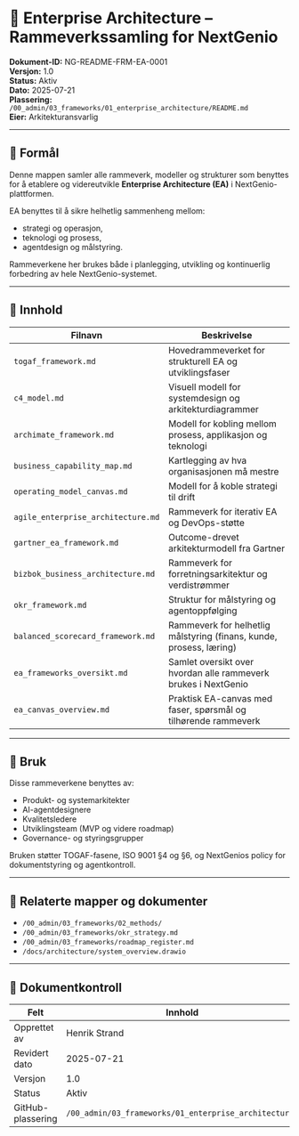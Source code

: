 # 🧱 Enterprise Architecture – Rammeverkssamling for NextGenio

**Dokument-ID:** NG-README-FRM-EA-0001  
**Versjon:** 1.0  
**Status:** Aktiv  
**Dato:** 2025-07-21  
**Plassering:** `/00_admin/03_frameworks/01_enterprise_architecture/README.md`  
**Eier:** Arkitekturansvarlig  

---

## 📘 Formål

Denne mappen samler alle rammeverk, modeller og strukturer som benyttes for å etablere og videreutvikle **Enterprise Architecture (EA)** i NextGenio-plattformen.

EA benyttes til å sikre helhetlig sammenheng mellom:
- strategi og operasjon,
- teknologi og prosess,
- agentdesign og målstyring.

Rammeverkene her brukes både i planlegging, utvikling og kontinuerlig forbedring av hele NextGenio-systemet.

---

## 📂 Innhold

| Filnavn                             | Beskrivelse |
|-------------------------------------|-------------|
| `togaf_framework.md`               | Hovedrammeverket for strukturell EA og utviklingsfaser |
| `c4_model.md`                      | Visuell modell for systemdesign og arkitekturdiagrammer |
| `archimate_framework.md`          | Modell for kobling mellom prosess, applikasjon og teknologi |
| `business_capability_map.md`      | Kartlegging av hva organisasjonen må mestre |
| `operating_model_canvas.md`       | Modell for å koble strategi til drift |
| `agile_enterprise_architecture.md`| Rammeverk for iterativ EA og DevOps-støtte |
| `gartner_ea_framework.md`         | Outcome-drevet arkitekturmodell fra Gartner |
| `bizbok_business_architecture.md` | Rammeverk for forretningsarkitektur og verdistrømmer |
| `okr_framework.md`                | Struktur for målstyring og agentoppfølging |
| `balanced_scorecard_framework.md` | Rammeverk for helhetlig målstyring (finans, kunde, prosess, læring) |
| `ea_frameworks_oversikt.md`       | Samlet oversikt over hvordan alle rammeverk brukes i NextGenio |
| `ea_canvas_overview.md`           | Praktisk EA-canvas med faser, spørsmål og tilhørende rammeverk |

---

## 🧠 Bruk

Disse rammeverkene benyttes av:
- Produkt- og systemarkitekter
- AI-agentdesignere
- Kvalitetsledere
- Utviklingsteam (MVP og videre roadmap)
- Governance- og styringsgrupper

Bruken støtter TOGAF-fasene, ISO 9001 §4 og §6, og NextGenios policy for dokumentstyring og agentkontroll.

---

## 🔗 Relaterte mapper og dokumenter

- `/00_admin/03_frameworks/02_methods/`
- `/00_admin/03_frameworks/okr_strategy.md`
- `/00_admin/03_frameworks/roadmap_register.md`
- `/docs/architecture/system_overview.drawio`

---

## 📄 Dokumentkontroll

| Felt             | Innhold                                  |
|------------------|-------------------------------------------|
| Opprettet av     | Henrik Strand                             |
| Revidert dato    | 2025-07-21                                |
| Versjon          | 1.0                                       |
| Status           | Aktiv                                     |
| GitHub-plassering| `/00_admin/03_frameworks/01_enterprise_architecture/` |
